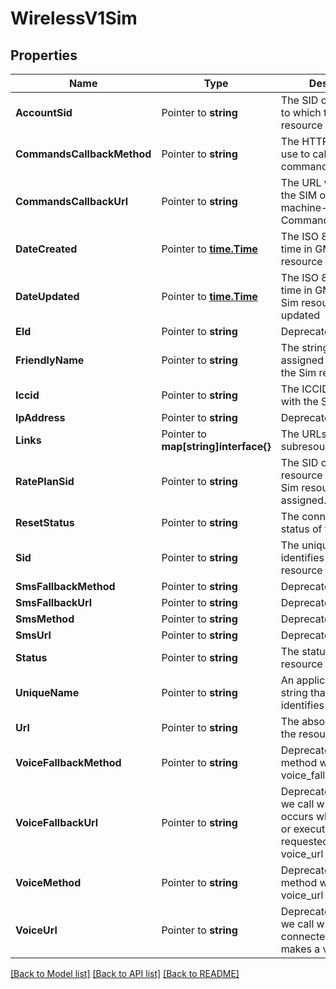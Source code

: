# WirelessV1Sim

## Properties

Name | Type | Description | Notes
------------ | ------------- | ------------- | -------------
**AccountSid** | Pointer to **string** | The SID of the Account to which the Sim resource belongs |
**CommandsCallbackMethod** | Pointer to **string** | The HTTP method we use to call commands_callback_url |
**CommandsCallbackUrl** | Pointer to **string** | The URL we call when the SIM originates a machine-to-machine Command |
**DateCreated** | Pointer to [**time.Time**](time.Time.md) | The ISO 8601 date and time in GMT when the resource was created |
**DateUpdated** | Pointer to [**time.Time**](time.Time.md) | The ISO 8601 date and time in GMT when the Sim resource was last updated |
**EId** | Pointer to **string** | Deprecated |
**FriendlyName** | Pointer to **string** | The string that you assigned to describe the Sim resource |
**Iccid** | Pointer to **string** | The ICCID associated with the SIM |
**IpAddress** | Pointer to **string** | Deprecated |
**Links** | Pointer to **map[string]interface{}** | The URLs of related subresources |
**RatePlanSid** | Pointer to **string** | The SID of the RatePlan resource to which the Sim resource is assigned. |
**ResetStatus** | Pointer to **string** | The connectivity reset status of the SIM |
**Sid** | Pointer to **string** | The unique string that identifies the Sim resource |
**SmsFallbackMethod** | Pointer to **string** | Deprecated |
**SmsFallbackUrl** | Pointer to **string** | Deprecated |
**SmsMethod** | Pointer to **string** | Deprecated |
**SmsUrl** | Pointer to **string** | Deprecated |
**Status** | Pointer to **string** | The status of the Sim resource |
**UniqueName** | Pointer to **string** | An application-defined string that uniquely identifies the resource |
**Url** | Pointer to **string** | The absolute URL of the resource |
**VoiceFallbackMethod** | Pointer to **string** | Deprecated. The HTTP method we use to call voice_fallback_url |
**VoiceFallbackUrl** | Pointer to **string** | Deprecated. The URL we call when an error occurs while retrieving or executing the TwiML requested from voice_url |
**VoiceMethod** | Pointer to **string** | Deprecated. The HTTP method we use to call voice_url |
**VoiceUrl** | Pointer to **string** | Deprecated. The URL we call when the SIM-connected device makes a voice call |

[[Back to Model list]](../README.md#documentation-for-models) [[Back to API list]](../README.md#documentation-for-api-endpoints) [[Back to README]](../README.md)


